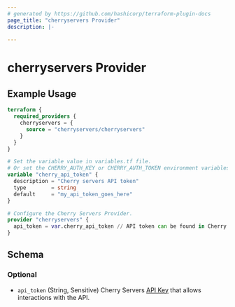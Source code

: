 ```yaml
---
# generated by https://github.com/hashicorp/terraform-plugin-docs
page_title: "cherryservers Provider"
description: |-
  
---
```


# cherryservers Provider



## Example Usage

```terraform
terraform {
  required_providers {
    cherryservers = {
      source = "cherryservers/cherryservers"
    }
  }
}

# Set the variable value in variables.tf file.
# Or set the CHERRY_AUTH_KEY or CHERRY_AUTH_TOKEN environment variables.
variable "cherry_api_token" {
  description = "Cherry servers API token"
  type        = string
  default     = "my_api_token_goes_here"
}

# Configure the Cherry Servers Provider.
provider "cherryservers" {
  api_token = var.cherry_api_token // API token can be found in Cherry Servers client portal - https://portal.cherryservers.com/settings/api-keys
}
```

<!-- schema generated by tfplugindocs -->
## Schema

### Optional

- `api_token` (String, Sensitive) Cherry Servers [API Key](https://portal.cherryservers.com/settings/api-keys) that allows interactions with the API.
